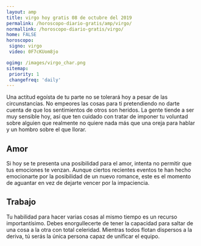 ```yaml
---
layout: amp
title: virgo hoy gratis 08 de octubre del 2019 
permalink: /horoscopo-diario-gratis/amp/virgo/
normallink: /horoscopo-diario-gratis/virgo/
home: FALSE
horoscopo:
 signo: virgo
 video: 0F7cKUom8jo

ogimg: /images/virgo_char.png
sitemap:
 priority: 1
 changefreq: 'daily'
---
```



Una actitud egoísta de tu parte no se tolerará hoy a pesar de las circunstancias. No empeores las cosas para ti pretendiendo no darte cuenta de que los sentimientos de otros son heridos. La gente tiende a ser muy sensible hoy, así que ten cuidado con tratar de imponer tu voluntad sobre alguien que realmente no quiere nada más que una oreja para hablar y un hombro sobre el que llorar.

## Amor

Si hoy se te presenta una posibilidad para el amor, intenta no permitir que tus emociones te venzan. Aunque ciertos recientes eventos te han hecho emocionarte por la posibilidad de un nuevo romance, este es el momento de aguantar en vez de dejarte vencer por la impaciencia.

## Trabajo

Tu habilidad para hacer varias cosas al mismo tiempo es un recurso importantísimo. Debes enorgullecerte de tener la capacidad para saltar de una cosa a la otra con total celeridad. Mientras todos flotan dispersos a la deriva, tú serás la única persona capaz de unificar el equipo.